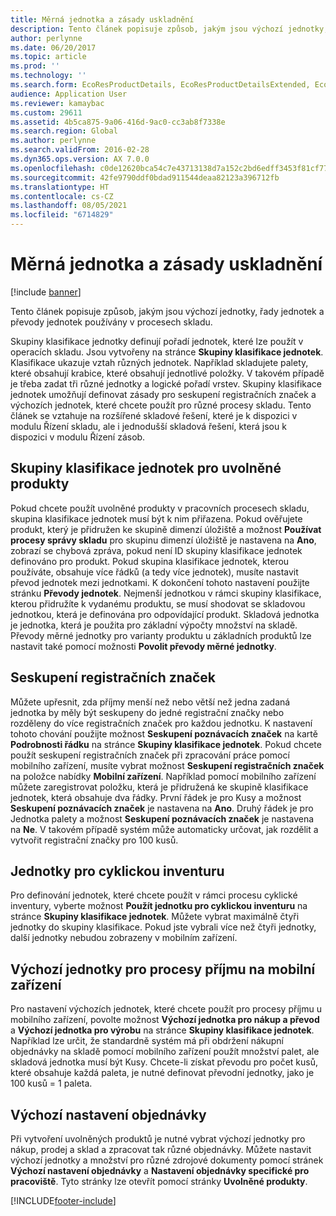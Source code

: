 ```yaml
---
title: Měrná jednotka a zásady uskladnění
description: Tento článek popisuje způsob, jakým jsou výchozí jednotky, řady jednotek a převody jednotek používány v procesech skladu.
author: perlynne
ms.date: 06/20/2017
ms.topic: article
ms.prod: ''
ms.technology: ''
ms.search.form: EcoResProductDetails, EcoResProductDetailsExtended, EcoResStorageDimensionGroup, InventItemOrderSetup, UnitOfMeasureConversion, WHSRFMenuItem, WHSUOMSeqGroupTable
audience: Application User
ms.reviewer: kamaybac
ms.custom: 29611
ms.assetid: 4b5ca875-9a06-416d-9ac0-cc3ab8f7338e
ms.search.region: Global
ms.author: perlynne
ms.search.validFrom: 2016-02-28
ms.dyn365.ops.version: AX 7.0.0
ms.openlocfilehash: c0de12620bca54c7e43713138d7a152c2bd6edff3453f81cf779f9b875cf77eb
ms.sourcegitcommit: 42fe9790ddf0bdad911544deaa82123a396712fb
ms.translationtype: HT
ms.contentlocale: cs-CZ
ms.lasthandoff: 08/05/2021
ms.locfileid: "6714829"
---
```

# <a name="unit-of-measure-and-stocking-policies"></a>Měrná jednotka a zásady uskladnění

[!include [banner](../includes/banner.md)]

Tento článek popisuje způsob, jakým jsou výchozí jednotky, řady jednotek a převody jednotek používány v procesech skladu.

Skupiny klasifikace jednotky definují pořadí jednotek, které lze použít v operacích skladu. Jsou vytvořeny na stránce **Skupiny klasifikace jednotek**. Klasifikace ukazuje vztah různých jednotek. Například skladujete palety, které obsahují krabice, které obsahují jednotlivé položky. V takovém případě je třeba zadat tři různé jednotky a logické pořadí vrstev. Skupiny klasifikace jednotek umožňují definovat zásady pro seskupení registračních značek a výchozích jednotek, které chcete použít pro různé procesy skladu. Tento článek se vztahuje na rozšířené skladové řešení, které je k dispozici v modulu Řízení skladu, ale i jednodušší skladová řešení, která jsou k dispozici v modulu Řízení zásob.

## <a name="unit-sequence-groups-for-released-products"></a>Skupiny klasifikace jednotek pro uvolněné produkty
Pokud chcete použít uvolněné produkty v pracovních procesech skladu, skupina klasifikace jednotek musí být k nim přiřazena. Pokud ověřujete produkt, který je přidružen ke skupině dimenzí úložiště a možnost **Používat procesy správy skladu** pro skupinu dimenzí úložiště je nastavena na **Ano**, zobrazí se chybová zpráva, pokud není ID skupiny klasifikace jednotek definováno pro produkt. Pokud skupina klasifikace jednotek, kterou používáte, obsahuje více řádků (a tedy více jednotek), musíte nastavit převod jednotek mezi jednotkami. K dokončení tohoto nastavení použijte stránku **Převody jednotek**. Nejmenší jednotkou v rámci skupiny klasifikace, kterou přidružíte k vydanému produktu, se musí shodovat se skladovou jednotkou, která je definována pro odpovídající produkt. Skladová jednotka je jednotka, která je použita pro základní výpočty množství na skladě. Převody měrné jednotky pro varianty produktu u základních produktů lze nastavit také pomocí možnosti **Povolit převody měrné jednotky**.

## <a name="license-plate-grouping"></a>Seskupení registračních značek
Můžete upřesnit, zda příjmy menší než nebo větší než jedna zadaná jednotka by měly být seskupeny do jedné registrační značky nebo rozděleny do více registračních značek pro každou jednotku. K nastavení tohoto chování použijte možnost **Seskupení poznávacích značek** na kartě **Podrobnosti řádku** na stránce **Skupiny klasifikace jednotek**. Pokud chcete použít seskupení registračních značek při zpracování práce pomocí mobilního zařízení, musíte vybrat možnost **Seskupení registračních značek** na položce nabídky **Mobilní zařízení**. Například pomocí mobilního zařízení můžete zaregistrovat položku, která je přidružená ke skupině klasifikace jednotek, která obsahuje dva řádky. První řádek je pro Kusy a možnost **Seskupení poznávacích značek** je nastavena na **Ano**. Druhý řádek je pro Jednotka palety a možnost **Seskupení poznávacích značek** je nastavena na **Ne**. V takovém případě systém může automaticky určovat, jak rozdělit a vytvořit registrační značky pro 100 kusů.

## <a name="units-for-cycle-counting"></a>Jednotky pro cyklickou inventuru
Pro definování jednotek, které chcete použít v rámci procesu cyklické inventury, vyberte možnost **Použít jednotku pro cyklickou inventuru** na stránce **Skupiny klasifikace jednotek**. Můžete vybrat maximálně čtyři jednotky do skupiny klasifikace. Pokud jste vybrali více než čtyři jednotky, další jednotky nebudou zobrazeny v mobilním zařízení.

## <a name="default-units-for-mobile-device-receiving-processes"></a>Výchozí jednotky pro procesy příjmu na mobilní zařízení
Pro nastavení výchozích jednotek, které chcete použít pro procesy příjmu u mobilního zařízení, povolte možnost **Výchozí jednotka pro nákup a převod** a **Výchozí jednotka pro výrobu** na stránce **Skupiny klasifikace jednotek**. Například lze určit, že standardně systém má při obdržení nákupní objednávky na skladě pomocí mobilního zařízení použít množství palet, ale skladová jednotka musí být Kusy. Chcete-li získat převodu pro počet kusů, které obsahuje každá paleta, je nutné definovat převodní jednotky, jako je 100 kusů = 1 paleta.

## <a name="default-order-settings"></a>Výchozí nastavení objednávky
Při vytvoření uvolněných produktů je nutné vybrat výchozí jednotky pro nákup, prodej a sklad a zpracovat tak různé objednávky. Můžete nastavit výchozí jednotky a množství pro různé zdrojové dokumenty pomocí stránek **Výchozí nastavení objednávky** a **Nastavení objednávky specifické pro pracoviště**. Tyto stránky lze otevřít pomocí stránky **Uvolněné produkty**.





[!INCLUDE[footer-include](../../includes/footer-banner.md)]